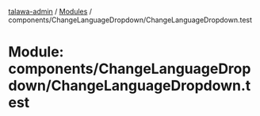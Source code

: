 [talawa-admin](../README.md) / [Modules](../modules.md) / components/ChangeLanguageDropdown/ChangeLanguageDropdown.test

# Module: components/ChangeLanguageDropdown/ChangeLanguageDropdown.test
